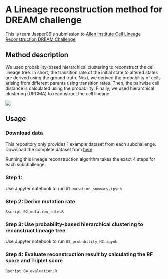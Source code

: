 # A Lineage reconstruction method for DREAM challenge
This is team Jasper06's submission to [Allen Institute Cell Lineage Reconstruction DREAM Challenge](https://www.synapse.org/#!Synapse:syn20692755/wiki/595096)

## Method description
We used probability-based hierarchical clustering to reconstruct the cell lineage tree. In short, the transition rate of the initial state to altered states are derived using the ground truth. Next, we derived the probability of cells arising from different parents using transition rates. Then, the pairwise cell distance is calculated using the probability. Finally, we used hierarchical clustering (UPGMA) to reconstruct the cell lineage.

<image src="schematic.png">

## Usage

### Download data
This repository only provides 1 example dataset from each subchallenge. Download the complete dataset from [here](https://www.synapse.org/#!Synapse:syn20692755/files/).

Running this lineage reconstruction algorithm takes the exact 4 steps for each subchallenge. 

### Step 1: 
Use Jupyter notebook to run `01_mutation_summary.ipynb`

### Step 2: Derive mutation rate
`Rscript 02_mutation_rate.R`

### Step 3: Use probability-based hierarchical clustering to reconstruct lineage tree
Use Jupyter notebook to run `03_probability_HC.ipynb`

### Step 4: Evaluate reconstruction result by calculating the RF score and Triplet score
`Rscript 04_evaluation.R`


